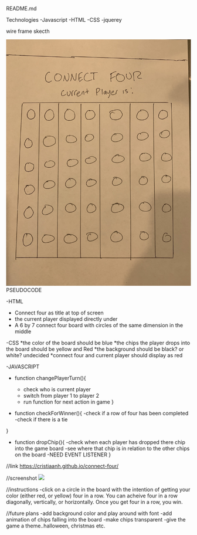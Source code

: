 README.md




<title>CONNECT FOUR</title>

Technologies
-Javascript
-HTML
-CSS
-jquerey

wire frame skecth 

![wire frame sketch](wireframe.JPG)
PSEUDOCODE

-HTML
* Connect four as title at top of screen
* the current player displayed directly under
* A 6 by 7 connect four board with circles of the same dimension in the middle


-CSS
*the color of the board should be blue
*the chips the player drops into the board should be yellow and Red 
*the background should be black? or white? undecided
*connect four and current player should display as red 


-JAVASCRIPT
* function changePlayerTurn(){
    - check who is current player
    - switch from player 1 to player 2
    - run function for next action in game
  }

* function checkForWinner(){
    -check if a row of four has been completed
    -check if there is a tie

}

* function dropChip(){
    -check when each player has dropped there chip into the game board
    -see where that chip is in relation to the other chips on the board
    -NEED EVENT LISTENER
}

//link
https://cristiaanh.github.io/connect-four/

//screenshot
<img src="game screen shot.png" />

//instructions
-click on a circle in the board with the intention of getting your color (either red, or yellow) four in a row. You can acheive four in a row diagonally, vertically, or horizontally. Once you get four in a row, you win.

//future plans
-add background color and play around with font
-add animation of chips falling into the board
-make chips transparent
-give the game a theme..halloween, christmas etc.